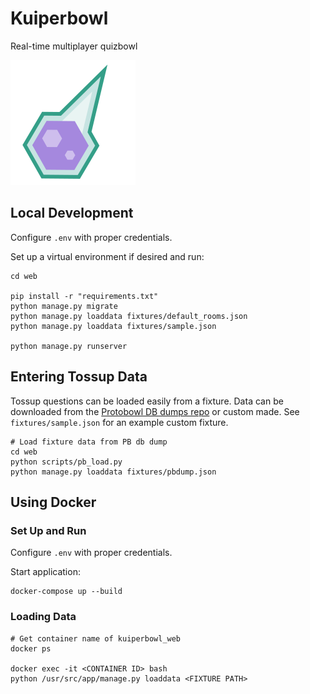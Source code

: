 # Kuiperbowl

Real-time multiplayer quizbowl

![Comet logo](docs/comet.png)

## Local Development

Configure `.env` with proper credentials.

Set up a virtual environment if desired and run:

    cd web

    pip install -r "requirements.txt"
    python manage.py migrate
    python manage.py loaddata fixtures/default_rooms.json
    python manage.py loaddata fixtures/sample.json

    python manage.py runserver

## Entering Tossup Data

Tossup questions can be loaded easily from a fixture. Data can be downloaded
from the [Protobowl DB dumps repo](https://github.com/neotenic/database-dumps)
or custom made. See `fixtures/sample.json` for an example custom fixture.

    # Load fixture data from PB db dump
    cd web
    python scripts/pb_load.py
    python manage.py loaddata fixtures/pbdump.json

## Using Docker

### Set Up and Run

Configure `.env` with proper credentials.

Start application:

    docker-compose up --build

### Loading Data

    # Get container name of kuiperbowl_web
    docker ps

    docker exec -it <CONTAINER ID> bash
    python /usr/src/app/manage.py loaddata <FIXTURE PATH>